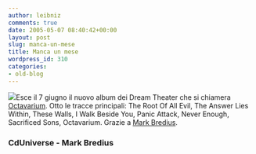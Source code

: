```yaml
---
author: leibniz
comments: true
date: 2005-05-07 08:40:42+00:00
layout: post
slug: manca-un-mese
title: Manca un mese
wordpress_id: 310
categories:
- old-blog
---
```


![](http://cover6.cduniverse.com/MuzeAudioArt/580/585989.jpg)Esce il 7 giugno il nuovo album dei Dream Theater che si chiamera [Octavarium](http://www.cduniverse.com/productinfo.asp?pid=6861349&style=music&frm=lk_itchy).
Otto le tracce principali: The Root Of All Evil, The Answer Lies
Within, These Walls, I Walk Beside You, Panic Attack, Never Enough,
Sacrificed Sons, Octavarium. Grazie a [Mark Bredius](http://www.markbredius.com/weblog.php).  



### CdUniverse - Mark Bredius

  

  


